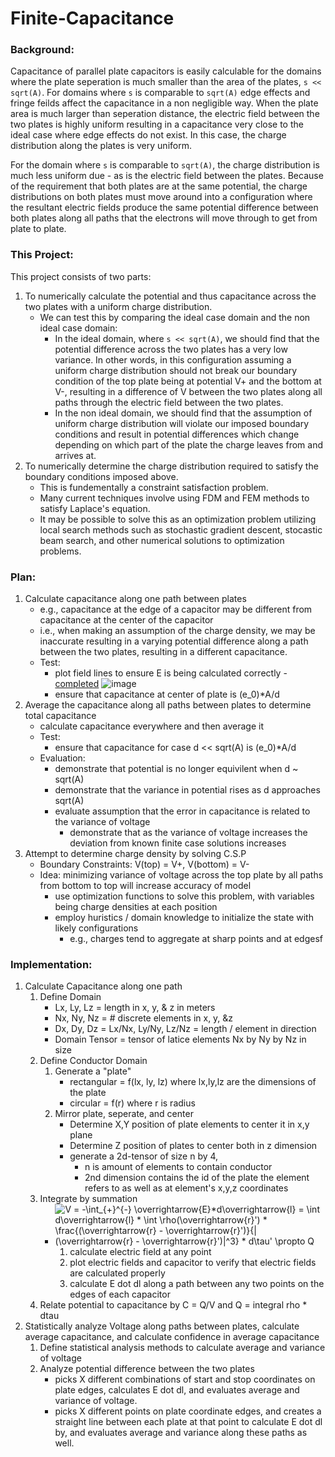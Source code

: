 # Finite-Capacitance

### Background:
Capacitance of parallel plate capacitors is easily calculable for the domains where the plate seperation is much smaller than the area of the plates, `s << sqrt(A)`. For domains where `s` is comparable to `sqrt(A)` edge effects and fringe feilds affect the capacitance in a non negligible way. When the plate area is much larger than seperation distance, the electric field between the two plates is highly uniform resulting in a capacitance very close to the ideal case where edge effects do not exist. In this case, the charge distribution along the plates is very uniform.

For the domain where `s` is comparable to `sqrt(A)`, the charge distribution is much less uniform due - as is the electric field between the plates. Because of the requirement that both plates are at the same potential, the charge distributions on both plates must move around into a configuration where the resultant electric fields produce the same potential difference between both plates along all paths that the electrons will move through to get from plate to plate. 

### This Project:
This project consists of two parts: 
1) To numerically calculate the potential and thus capacitance across the two plates with a uniform charge distribution. 
    - We can test this by comparing the ideal case domain and the non ideal case domain:
        - In the ideal domain, where `s << sqrt(A)`, we should find that the potential difference across the two plates has a very low variance. In other words, in this configuration assuming a uniform charge distribution should not break our boundary condition of the top plate being at potential V+ and the bottom at V-, resulting in a difference of V between the two plates along all paths through the electric field between the two plates.
        - In the non ideal domain, we should find that the assumption of uniform charge distribution will violate our imposed boundary conditions and result in potential differences which change depending on which part of the plate the charge leaves from and arrives at.
2) To numerically determine the charge distribution required to satisfy the boundary conditions imposed above. 
    - This is fundementally a constraint satisfaction problem. 
    - Many current techniques involve using FDM and FEM methods to satisfy Laplace's equation.
    - It may be possible to solve this as an optimization problem utilizing local search methods such as stochastic gradient descent, stocastic beam search, and other numerical solutions to optimization problems.

### Plan:
1) Calculate capacitance along one path between plates
    - e.g., capacitance at the edge of a capacitor may be different from capacitance at the center of the capacitor
    - i.e., when making an assumption of the charge density, we may be inaccurate resulting in a varying potential difference along a path between the two plates, resulting in a different capacitance.
    - Test:
        - plot field lines to ensure E is being calculated correctly - [completed](https://github.com/uladkasach/Finite-Capacitance/tree/master/z_results/electric_field_plots)  ![image](https://cloud.githubusercontent.com/assets/10381896/25362985/4e333576-2925-11e7-8cae-a1bec4309362.png)
        - ensure that capacitance at center of plate is (e_0)*A/d
2) Average the capacitance along all paths between plates to determine total capacitance 
    - calculate capacitance everywhere and then average it
    - Test: 
        - ensure that capacitance for case d << sqrt(A) is (e_0)*A/d
    - Evaluation: 
        - demonstrate that potential is no longer equivilent when d ~ sqrt(A)
        - demonstrate that the variance in potential rises as d approaches sqrt(A)
        - evaluate assumption that the error in capacitance is related to the variance of voltage 
            - demonstrate that as the variance of voltage increases the deviation from known finite case solutions increases
3) Attempt to determine charge density by solving C.S.P
    - Boundary Constraints: V(top) = V+, V(bottom) = V-
    - Idea: minimizing variance of voltage across the top plate by all paths from bottom to top will increase accuracy of model
        - use optimization functions to solve this problem, with variables being charge densities at each position
        - employ huristics / domain knowledge to initialize the state with likely configurations
            - e.g., charges tend to aggregate at sharp points and at edgesf
    
### Implementation:
1) Calculate Capacitance along one path
    1) Define Domain
        - Lx, Ly, Lz = length in x, y, & z in meters
        - Nx, Ny, Nz = # discrete elements in x, y, &z
        - Dx, Dy, Dz = Lx/Nx, Ly/Ny, Lz/Nz = length / element in direction 
        - Domain Tensor = tensor of latice elements Nx by Ny by Nz in size
    2) Define Conductor Domain
        1) Generate a "plate"
            - rectangular = f(lx, ly, lz) where lx,ly,lz are the dimensions of the plate 
            - circular = f(r) where r is radius
        2) Mirror plate, seperate, and center
            - Determine X,Y position of plate elements to center it in x,y plane
            - Determine Z position of plates to center both in z dimension
            - generate a 2d-tensor of size n by 4, 
                - n is amount of elements to contain conductor
                - 2nd dimension contains the id of the plate the element refers to as well as at element's x,y,z coordinates
    3) Integrate by summation
        - ![V = -\int_{+}^{-} \overrightarrow{E}*d\overrightarrow{l} = \int d\overrightarrow{l} * \int \rho(\overrightarrow{r}') * \frac{(\overrightarrow{r} - \overrightarrow{r}')}{|(\overrightarrow{r} - \overrightarrow{r}')|^3} * d\tau'  \propto Q](https://cloud.githubusercontent.com/assets/10381896/25315834/c2687750-2829-11e7-9740-15bf097ded52.gif)
            1) calculate electric field at any point
            2) plot electric fields and capacitor to verify that electric fields are calculated properly
            3) calculate E dot dl along a path between any two points on the edges of each capacitor
    4) Relate potential to capacitance by C = Q/V and Q = integral rho * dtau
2) Statistically analyze Voltage along paths between plates, calculate average capacitance, and calculate confidence in average capacitance
    1) Define statistical analysis methods to calculate average and variance of voltage
    2) Analyze potential difference between the two plates
        - picks X different combinations of start and stop coordinates on plate edges, calculates E dot dl, and evaluates average and variance of voltage.
        - picks X different points on plate coordinate edges, and creates a straight line between each plate at that point to calculate E dot dl by, and evaluates average and variance along these paths as well.
    